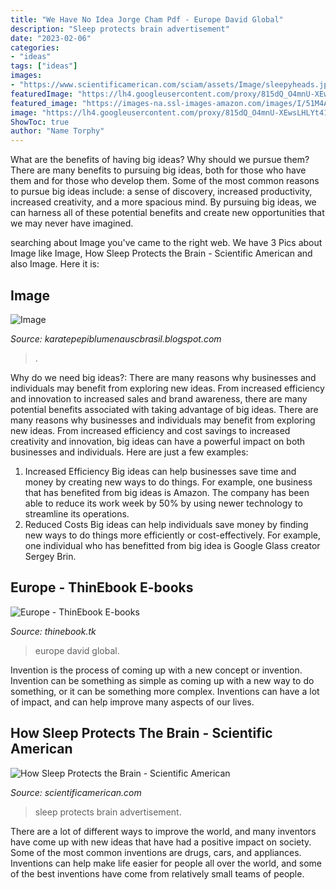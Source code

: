 ```yaml
---
title: "We Have No Idea Jorge Cham Pdf - Europe David Global"
description: "Sleep protects brain advertisement"
date: "2023-02-06"
categories:
- "ideas"
tags: ["ideas"]
images:
- "https://www.scientificamerican.com/sciam/assets/Image/sleepyheads.jpg"
featuredImage: "https://lh4.googleusercontent.com/proxy/815dQ_O4mnU-XEwsLHLYt41YZEoygeNMh9usrLpFF4-VLyo2gqyhaTOJcyD0HXcgPfzqE1ia9KpL0VCoRb61pwvSaIab4g6Jv8EuAg6IThzo4iedqm4isK2G389BhYd-eFKjUJCVpJoiXcAuva3tqU0tcrL79qV3doTbTBetYQ=s0-d"
featured_image: "https://images-na.ssl-images-amazon.com/images/I/51M4Avkq-qL._SX401_BO1,204,203,200_.jpg"
image: "https://lh4.googleusercontent.com/proxy/815dQ_O4mnU-XEwsLHLYt41YZEoygeNMh9usrLpFF4-VLyo2gqyhaTOJcyD0HXcgPfzqE1ia9KpL0VCoRb61pwvSaIab4g6Jv8EuAg6IThzo4iedqm4isK2G389BhYd-eFKjUJCVpJoiXcAuva3tqU0tcrL79qV3doTbTBetYQ=s0-d"
ShowToc: true
author: "Name Torphy"
---
```



What are the benefits of having big ideas? Why should we pursue them?
There are many benefits to pursuing big ideas, both for those who have them and for those who develop them. Some of the most common reasons to pursue big ideas include: a sense of discovery, increased productivity, increased creativity, and a more spacious mind. By pursuing big ideas, we can harness all of these potential benefits and create new opportunities that we may never have imagined.

	

		
searching about Image you've came to the right web. We have 3 Pics about Image like Image, How Sleep Protects the Brain - Scientific American and also Image. Here it is:
		
    
## Image

<img loading=lazy src="https://lh4.googleusercontent.com/proxy/815dQ_O4mnU-XEwsLHLYt41YZEoygeNMh9usrLpFF4-VLyo2gqyhaTOJcyD0HXcgPfzqE1ia9KpL0VCoRb61pwvSaIab4g6Jv8EuAg6IThzo4iedqm4isK2G389BhYd-eFKjUJCVpJoiXcAuva3tqU0tcrL79qV3doTbTBetYQ=s0-d" onerror="this.onerror=null;this.src='https://tse4.mm.bing.net/th?id=OIP.P042G77KBUiHsazxIYpH9gHaFT&amp;pid=15.1';" alt="Image">

_Source: karatepepiblumenauscbrasil.blogspot.com_

>. 

	

Why do we need big ideas?: There are many reasons why businesses and individuals may benefit from exploring new ideas. From increased efficiency and innovation to increased sales and brand awareness, there are many potential benefits associated with taking advantage of big ideas.
There are many reasons why businesses and individuals may benefit from exploring new ideas. From increased efficiency and cost savings to increased creativity and innovation, big ideas can have a powerful impact on both businesses and individuals. Here are just a few examples:
1. Increased Efficiency
Big ideas can help businesses save time and money by creating new ways to do things. For example, one business that has benefited from big ideas is Amazon. The company has been able to reduce its work week by 50% by using newer technology to streamline its operations.
2. Reduced Costs
Big ideas can help individuals save money by finding new ways to do things more efficiently or cost-effectively. For example, one individual who has benefitted from big idea is Google Glass creator Sergey Brin.

    
## Europe - ThinEbook E-books

<img loading=lazy src="https://images-na.ssl-images-amazon.com/images/I/51M4Avkq-qL._SX401_BO1,204,203,200_.jpg" onerror="this.onerror=null;this.src='https://tse3.mm.bing.net/th?id=OIP.dkV2Oqcizd3ypK12OAk9NwAAAA&amp;pid=15.1';" alt="Europe - ThinEbook E-books">

_Source: thinebook.tk_

>europe david global. 

	

Invention is the process of coming up with a new concept or invention. Invention can be something as simple as coming up with a new way to do something, or it can be something more complex. Inventions can have a lot of impact, and can help improve many aspects of our lives.

    
## How Sleep Protects The Brain - Scientific American

<img loading=lazy src="https://www.scientificamerican.com/sciam/assets/Image/sleepyheads.jpg" onerror="this.onerror=null;this.src='https://tse2.mm.bing.net/th?id=OIP.F2TcpUt6Mv4DomWbD7UxjAHaJd&amp;pid=15.1';" alt="How Sleep Protects the Brain - Scientific American">

_Source: scientificamerican.com_

>sleep protects brain advertisement. 

	

There are a lot of different ways to improve the world, and many inventors have come up with new ideas that have had a positive impact on society. Some of the most common inventions are drugs, cars, and appliances. Inventions can help make life easier for people all over the world, and some of the best inventions have come from relatively small teams of people.

